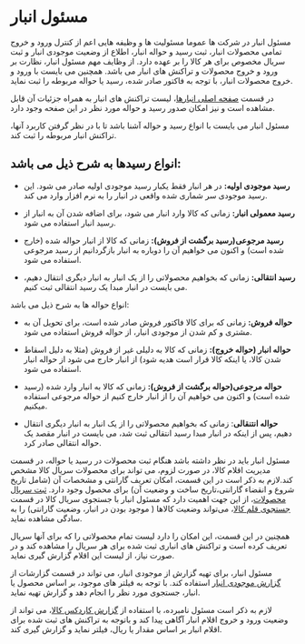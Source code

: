 
# مسئول انبار
                                                                                                   
                                                                                                                                                                                                        
مسئول انبار در شرکت ها عموما مسئولیت ها و وظیفه هایی اعم از کنترل ورود و خروج تمامی محصولات انبار، ثبت رسید و حواله انبار، اطلاع از وضعیت موجودی انبار و ثبت سریال مخصوص برای هر کالا را بر عهده دارد.
از وظایف مهم مسئول انبار، نظارت بر ورود و خروج محصولات و تراکنش های انبار می باشد. همچنین می بایست با ورود و خروج محصولات انبار، با توجه به فاکتور صادر شده، رسید یا حواله مربوطه را ثبت نماید.

در قسمت [صفحه اصلی انبارها](http://septadocs.1st.co.com/payamgostar/documents/%D8%B5%D9%81%D8%AD%D9%87%E2%80%8C%DB%8C-%D8%A7%D8%B5%D9%84%DB%8C-%D8%A7%D9%86%D8%A8%D8%A7%D8%B1%D9%87%D8%A7?selectedId=fedeedda-7c44-4193-c7ce-08d977790740&menuItemType=1&versionId=)، لیست تراکنش های انبار به همراه جزئیات آن قابل مشاهده است و نیز امکان صدور رسید و حواله مورد نظر در این صفحه وجود دارد.

مسئول انبار می بایست با انواع رسید و حواله آشنا باشد تا با در نظر گرفتن کاربرد آنها، تراکنش انبار مربوطه را ثبت کند.

## انواع رسیدها به شرح ذیل می باشد:

- **رسید موجودی اولیه:** در هر انبار فقط یکبار رسید موجودی اولیه صادر می شود. این رسید موجودی سر شماری شده واقعی در انبار را به نرم افزار وارد می کند.

- **رسید معمولی انبار:** زمانی که کالا وارد انبار می شود، برای اضافه شدن آن به انبار از رسید انبار استفاده می شود.

- **رسید مرجوعی(رسید برگشت از فروش):** زمانی که کالا از انبار حواله شده (خارج شده است) و اکنون می خواهیم آن را دوباره به انبار بازگردانیم از رسید مرجوعی استفاده می شود.

- **رسید انتقالی:** زمانی که بخواهیم محصولاتی را از یک انبار به انبار دیگری انتقال دهیم، می بایست در انبار مبدا یک رسید انتقالی ثبت کنیم.

انواع حواله ها به شرح ذیل می باشد:

- **حواله فروش:** زمانی که برای کالا فاکتور فروش صادر شده است، برای تحویل آن به مشتری و کم شدن از موجودی انبار، از حواله فروش استفاده می شود.

- **حواله انبار (حواله خروج):** زمانی که کالا به دلیلی غیر از فروش (مثلا به دلیل اسقاط شدن کالا، یا اینکه کالا قرار است هدیه شود) از انبار خارج می شود از حواله انبار استفاده می شود.

- **حواله مرجوعی(حواله برگشت از فروش):** زمانی که کالا به انبار وارد شده (رسید شده است) و اکنون می خواهیم آن را از انبار خارج کنیم از حواله مرجوعی استفاده میکنیم.

- **حواله انتنقالی**: زمانی که بخواهیم محصولاتی را از یک انبار به انبار دیگری انتقال دهیم، پس از اینکه در انبار مبدا رسید انتقالی ثبت شد، می بایست در انبار مقصد یک حواله انتقالی صادر کرد.

مسئول انبار باید در نظر داشته باشد هنگام ثبت محصولات در رسید یا حواله، در قسمت مدیریت اقلام کالا، در صورت لزوم، می تواند برای محصولات سریال کالا مشخص کند.لازم به ذکر است در این قسمت، امکان تعریف گارانتی و مشخصات آن (شامل تاریخ شروع و انقضاء گارانتی،تاریخ ساخت و وضعیت آن) برای محصول وجود دارد. [ثبت سریال محصولات](http://septadocs.1st.co.com/payamgostar/documents/%D8%A7%D9%86%D8%AA%D8%AE%D8%A7%D8%A8-%D8%B3%D8%B1%DB%8C%D8%A7%D9%84-%D9%85%D8%AD%D8%B5%D9%88%D9%84?selectedId=4d275eec-d769-45fd-54e8-08d966729247&menuItemType=1&versionId=)، از این جهت اهمیت دارد که مسئول انبار با جستجوی سریال کالا در قسمت [جستجوی قلم کالا](http://septadocs.1st.co.com/payamgostar/documents/%D8%A7%D9%86%D8%AA%D8%AE%D8%A7%D8%A8-%D8%B3%D8%B1%DB%8C%D8%A7%D9%84-%D9%85%D8%AD%D8%B5%D9%88%D9%84?selectedId=4d275eec-d769-45fd-54e8-08d966729247&menuItemType=1&versionId=)، می‌تواند وضعیت کالاها ( موجود بودن در انبار، وضعیت گارانتی) را به سادگی مشاهده نماید.


همچنین در این قسمت، این امکان را دارد لیست تمام محصولاتی را که برای آنها سریال تعریف کرده است و تراکنش های انباری ثبت شده برای هر سریال را مشاهده کند و در صورت نیاز، از لیست این اقلام گزارش گیری  نماید.


مسئول انبار، برای تهیه گزارش از موجودی انبار، می تواند در قسمت گزارشات از [گزارش موجودی انبار](http://septadocs.1st.co.com/payamgostar/documents/%DA%AF%D8%B2%D8%A7%D8%B1%D8%B4-%D9%85%D9%88%D8%AC%D9%88%D8%AF%DB%8C-%D8%A7%D9%86%D8%A8%D8%A7%D8%B1-?selectedId=f652c31a-6984-4c44-554d-08d966729247&menuItemType=1&versionId=) استفاده کند. با توجه به فیلتر های موجود، بر اساس محصول یا انبار، جستجوی مورد نظر را انجام دهد و گزارش تهیه نماید.


لازم به ذکر است مسئول نامبرده، با استفاده از [گزارش کاردکس کالا](http://septadocs.1st.co.com/payamgostar/documents/%DA%AF%D8%B2%D8%A7%D8%B1%D8%B4-%DA%A9%D8%A7%D8%B1%D8%AF%DA%A9%D8%B3-%DA%A9%D8%A7%D9%84%D8%A7?selectedId=3442d403-432e-46d7-554c-08d966729247&menuItemType=1&versionId=)، می تواند از وضعیت ورود و خروج اقلام انبار آگاهی پیدا کند و باتوجه به تراکنش های ثبت شده برای اقلام انبار بر اساس مقدار یا ریال، فیلتر نماید و گزارش گیری کند.



